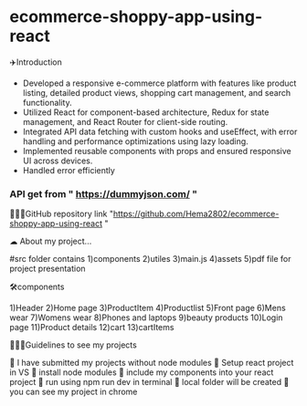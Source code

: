 # ecommerce-shoppy-app-using-react

✈️Introduction
 * Developed a responsive e-commerce platform with features
 like product listing, detailed product views, shopping cart
 management, and search functionality.
 * Utilized React for component-based architecture, Redux for
 state management, and React Router for client-side routing.
 * Integrated API data fetching with custom hooks and
 useEffect, with error handling and performance optimizations
 using lazy loading.
 * Implemented reusable components with props and ensured
 responsive UI across devices.
* Handled error efficiently 

###   API get from " https://dummyjson.com/ "

🚀🚀🚀GitHub repository link   "https://github.com/Hema2802/ecommerce-shoppy-app-using-react "

☁︎ About my project...

#src folder contains
1)components
2)utiles
3)main.js
4)assets
5)pdf file for project presentation

🛠️components

1)Header
2)Home page
3)ProductItem
4)Productlist
5)Front page
6)Mens wear
7)Womens wear
8)Phones and laptops
9)beauty products
10)Login page
11)Product details 
12)cart
13)cartItems


📢📢📢Guidelines  to see my projects

📜 I have submitted my projects without node modules
📜 Setup react project in VS
📜 install node modules
📜 include my components into your react project
📜 run using npm run dev in terminal
📜 local folder will be created
📜 you can see my project in chrome
       
